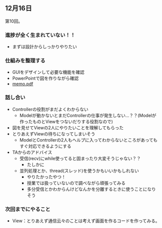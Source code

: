 ## 12月16日
第10回。

### 進捗が全く生まれていない！！
- まずは設計からしっかりやりたい

### 仕組みを整理する
- GUIをデザインして必要な機能を確認
- PowerPointで図を作りながら確認
- [memo.pdf](./memo.pdf)

### 話し合い
- Controllerの役割がまだよくわからない
    - Modelが動かないとまだControllerの仕事が発生しない…？？(Modelが作ったものとViewをつないだりする役割なので)
- 図を見せてViewの2人にやりたいことを理解してもらった
- とりあえずViewの待ちになってしまいそう
    - ModelとControllerの2人もヘルプに入ってわからないところがあってもすぐ対応できるようにする
- TAからのアドバイス
    - 受信(recv)にwhile使ってると固まったり大変そうじゃない？？
        - たしかに
    - 並列処理とか、thread(スレッド)を使うかもいいかもしれない
        - やりたかったやつ！
        - 授業では扱っていないので調べながら頑張ってみる
        - 多分受信とかわからんけどなんかを分離するときに使うことになりそう

### 次回までにやること
- View：とりあえず通信云々のことは考えず画面を作るコードを作ってみる。
